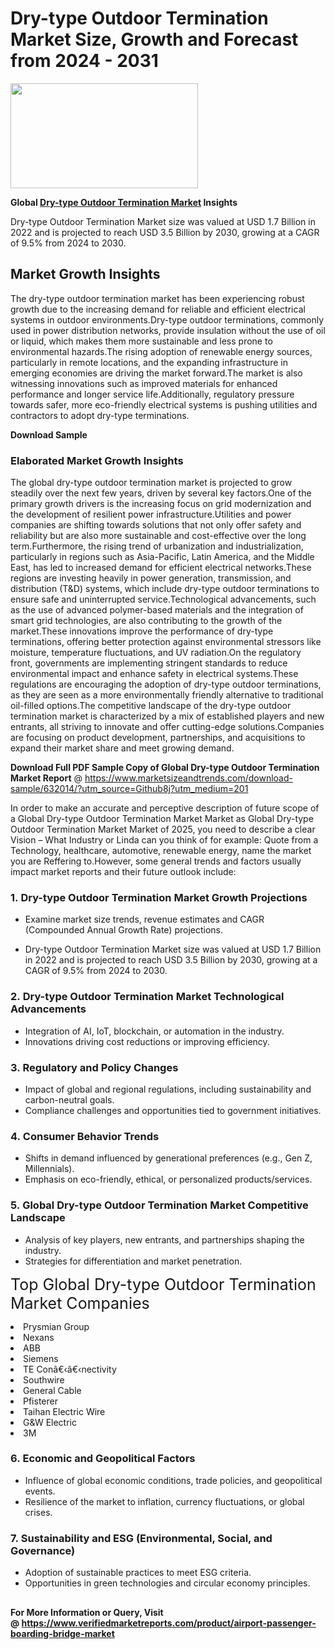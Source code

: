 <H1>Dry-type Outdoor Termination Market Size, Growth and Forecast from 2024 - 2031</H1><img class="aligncenter size-medium wp-image-584254" src="https://thirdeyenews.in/wp-content/uploads/2024/09/Global-Market-Research-300x168.jpeg" alt="" width="300" height="168" /><p><strong>Global&nbsp;<a href="https://www.marketsizeandtrends.com/download-sample/632014/?utm_source=Github8j?utm_medium=201">Dry-type Outdoor Termination Market</a> Insights</strong></p><p>Dry-type Outdoor Termination Market size was valued at USD 1.7 Billion in 2022 and is projected to reach USD 3.5 Billion by 2030, growing at a CAGR of 9.5% from 2024 to 2030.</p><p><h2>Market Growth Insights</h2> The dry-type outdoor termination market has been experiencing robust growth due to the increasing demand for reliable and efficient electrical systems in outdoor environments.Dry-type outdoor terminations, commonly used in power distribution networks, provide insulation without the use of oil or liquid, which makes them more sustainable and less prone to environmental hazards.The rising adoption of renewable energy sources, particularly in remote locations, and the expanding infrastructure in emerging economies are driving the market forward.The market is also witnessing innovations such as improved materials for enhanced performance and longer service life.Additionally, regulatory pressure towards safer, more eco-friendly electrical systems is pushing utilities and contractors to adopt dry-type terminations.<p><strong>Download Sample</strong></p> <h3>Elaborated Market Growth Insights</h3> The global dry-type outdoor termination market is projected to grow steadily over the next few years, driven by several key factors.One of the primary growth drivers is the increasing focus on grid modernization and the development of resilient power infrastructure.Utilities and power companies are shifting towards solutions that not only offer safety and reliability but are also more sustainable and cost-effective over the long term.Furthermore, the rising trend of urbanization and industrialization, particularly in regions such as Asia-Pacific, Latin America, and the Middle East, has led to increased demand for efficient electrical networks.These regions are investing heavily in power generation, transmission, and distribution (T&D) systems, which include dry-type outdoor terminations to ensure safe and uninterrupted service.Technological advancements, such as the use of advanced polymer-based materials and the integration of smart grid technologies, are also contributing to the growth of the market.These innovations improve the performance of dry-type terminations, offering better protection against environmental stressors like moisture, temperature fluctuations, and UV radiation.On the regulatory front, governments are implementing stringent standards to reduce environmental impact and enhance safety in electrical systems.These regulations are encouraging the adoption of dry-type outdoor terminations, as they are seen as a more environmentally friendly alternative to traditional oil-filled options.The competitive landscape of the dry-type outdoor termination market is characterized by a mix of established players and new entrants, all striving to innovate and offer cutting-edge solutions.Companies are focusing on product development, partnerships, and acquisitions to expand their market share and meet growing demand.<p><span class=""><strong>Download Full PDF Sample Copy of Global Dry-type Outdoor Termination Market Report</strong> @ <a href="https://www.marketsizeandtrends.com/download-sample/632014/?utm_source=Github8j?utm_medium=201" target="_blank">https://www.marketsizeandtrends.com/download-sample/632014/?utm_source=Github8j?utm_medium=201</a></span></p><p>In order to make an accurate and perceptive description of future scope of a Global&nbsp;Dry-type Outdoor Termination Market Market as Global&nbsp;Dry-type Outdoor Termination Market Market of 2025, you need to describe a clear Vision &ndash; What Industry or Linda can you think of for example: Quote from a Technology, healthcare, automotive, renewable energy, name the market you are Reffering to.However, some general trends and factors usually impact market reports and their future outlook include:</p><h3>1.&nbsp;<strong>Dry-type Outdoor Termination Market Growth Projections</strong></h3><ul><li>Examine market size trends, revenue estimates and CAGR (Compounded Annual Growth Rate) projections.</li><li><p>Dry-type Outdoor Termination Market size was valued at USD 1.7 Billion in 2022 and is projected to reach USD 3.5 Billion by 2030, growing at a CAGR of 9.5% from 2024 to 2030.</p></li></ul><h3>2.&nbsp;<strong>Dry-type Outdoor Termination Market Technological Advancements</strong></h3><ul><li>Integration of AI, IoT, blockchain, or automation in the industry.</li><li>Innovations driving cost reductions or improving efficiency.</li></ul><h3>3.&nbsp;<strong>Regulatory and Policy Changes</strong></h3><ul><li>Impact of global and regional regulations, including sustainability and carbon-neutral goals.</li><li>Compliance challenges and opportunities tied to government initiatives.</li></ul><h3>4.&nbsp;<strong>Consumer Behavior Trends</strong></h3><ul><li>Shifts in demand influenced by generational preferences (e.g., Gen Z, Millennials).</li><li>Emphasis on eco-friendly, ethical, or personalized products/services.</li></ul><h3>5.&nbsp;<strong>Global Dry-type Outdoor Termination Market Competitive Landscape</strong></h3><ul><li>Analysis of key players, new entrants, and partnerships shaping the industry.</li><li>Strategies for differentiation and market penetration.</li></ul><p data-pm-slice="1 1 []"><span style="color: inherit; font-family: inherit; font-size: 25px;">Top Global Dry-type Outdoor Termination Market Companies</span></p><div class="" data-test-id=""><p><li>Prysmian Group</li><li> Nexans</li><li> ABB</li><li> Siemens</li><li> TE Conâ€‹â€‹nectivity</li><li> Southwire</li><li> General Cable</li><li> Pfisterer</li><li> Taihan Electric Wire</li><li> G&W Electric</li><li> 3M</li></p></div><h3>6.&nbsp;<strong>Economic and Geopolitical Factors</strong></h3><ul><li>Influence of global economic conditions, trade policies, and geopolitical events.</li><li>Resilience of the market to inflation, currency fluctuations, or global crises.</li></ul><h3>7.&nbsp;<strong>Sustainability and ESG (Environmental, Social, and Governance)</strong></h3><ul><li>Adoption of sustainable practices to meet ESG criteria.</li><li>Opportunities in green technologies and circular economy principles.</li></ul><h2><strong style="font-size: 14px;">For More Information or Query, Visit @&nbsp;</strong><a style="background-color: #ffffff; font-size: 14px;" href="https://www.marketsizeandtrends.com/report/dry-type-outdoor-termination-market/" target="_blank">https://www.verifiedmarketreports.com/product/airport-passenger-boarding-bridge-market</a></h2>